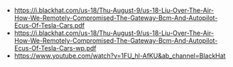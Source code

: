 - https://i.blackhat.com/us-18/Thu-August-9/us-18-Liu-Over-The-Air-How-We-Remotely-Compromised-The-Gateway-Bcm-And-Autopilot-Ecus-Of-Tesla-Cars.pdf
- https://i.blackhat.com/us-18/Thu-August-9/us-18-Liu-Over-The-Air-How-We-Remotely-Compromised-The-Gateway-Bcm-And-Autopilot-Ecus-Of-Tesla-Cars-wp.pdf
- https://www.youtube.com/watch?v=1FU_hl-AfKU&ab_channel=BlackHat
